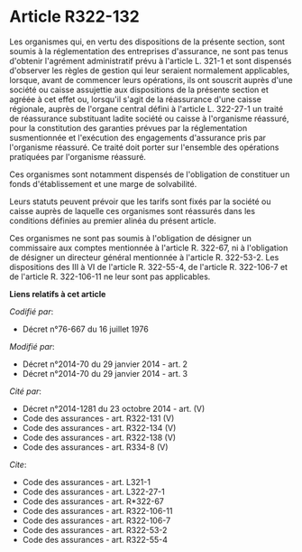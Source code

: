 # Article R322-132

Les organismes qui, en vertu des dispositions de la présente section, sont soumis à la réglementation des entreprises
d'assurance, ne sont pas tenus d'obtenir l'agrément administratif prévu à l'article L. 321-1 et sont dispensés d'observer les
règles de gestion qui leur seraient normalement applicables, lorsque, avant de commencer leurs opérations, ils ont souscrit
auprès d'une société ou caisse assujettie aux dispositions de la présente section et agréée à cet effet ou, lorsqu'il s'agit
de la réassurance d'une caisse régionale, auprès de l'organe central défini à l'article L. 322-27-1 un traité de réassurance
substituant ladite société ou caisse à l'organisme réassuré, pour la constitution des garanties prévues par la réglementation
susmentionnée et l'exécution des engagements d'assurance pris par l'organisme réassuré. Ce traité doit porter sur l'ensemble
des opérations pratiquées par l'organisme réassuré. 

Ces organismes sont notamment dispensés de l'obligation de constituer un fonds d'établissement et une marge de solvabilité. 

Leurs statuts peuvent prévoir que les tarifs sont fixés par la société ou caisse auprès de laquelle ces organismes sont
réassurés dans les conditions définies au premier alinéa du présent article. 

Ces organismes ne sont pas soumis à l'obligation de désigner un commissaire aux comptes mentionnée à l'article R. 322-67, ni
à l'obligation de désigner un directeur général mentionnée à l'article R. 322-53-2. Les dispositions des III à VI de
l'article R. 322-55-4, de l'article R. 322-106-7 et de l'article R. 322-106-11 ne leur sont pas applicables.

**Liens relatifs à cet article**

_Codifié par_:

  - Décret n°76-667 du 16 juillet 1976

_Modifié par_:

  - Décret n°2014-70 du 29 janvier 2014 - art. 2
  - Décret n°2014-70 du 29 janvier 2014 - art. 3

_Cité par_:

  - Décret n°2014-1281 du 23 octobre 2014 - art. (V)
  - Code des assurances - art. R322-131 (V)
  - Code des assurances - art. R322-134 (V)
  - Code des assurances - art. R322-138 (V)
  - Code des assurances - art. R334-8 (V)

_Cite_:

  - Code des assurances - art. L321-1
  - Code des assurances - art. L322-27-1
  - Code des assurances - art. R*322-67
  - Code des assurances - art. R322-106-11
  - Code des assurances - art. R322-106-7
  - Code des assurances - art. R322-53-2
  - Code des assurances - art. R322-55-4
